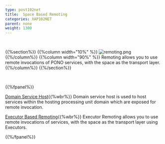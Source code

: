 ```yaml
---
type: post102net
title:  Space Based Remoting
categories: XAP102NET
parent: none
weight: 1300
---
```


<br>

{{%section%}}
{{%column width="10%" %}}
![remoting.png](/attachment_files/subject/remoting.png)
{{%/column%}}
{{%column width="90%" %}}
Remoting allows you to use remote invocations of PONO services, with the space as the transport layer.
{{%/column%}}
{{%/section%}}

<br>

{{%fpanel%}}

[Domain Service Host](./domain-service-host.html){{%wbr%}}
Domain service host is used to host services within the hosting processing unit domain which are exposed for remote invocation.

[Executor Based Remoting](./executor-based-remoting.html){{%wbr%}}
Executor Remoting allows you to use remote invocations of services, with the space as the transport layer using Executors.

{{%/fpanel%}}
